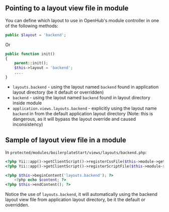 ## Pointing to a layout view file in module

You can define which layout to use in OpenHub's module controller in one of the following methods:

```php
public $layout = 'backend';
```

Or

```php
public function init()
{
    parent::init();
    $this->layout = 'backend';
    ....
}
```

  * `layouts.backend` - using the layout named `backend` found in application layout directory (be it default or overridden)
  * `backend` - using the layout named `backend` found in layout directory inside module
  * `application.views.layouts.backend` - explicitly using the layout name `backend` in from the default application layout directory (Note: this is dangerous, as it will bypass the layout override and caused inconsistency)

## Sample of layout view file in a module
In `protected/modules/boilerplateStart/views/layouts/backend.php`:

```php
<?php Yii::app()->getClientScript()->registerCssFile($this->module->getAssetsUrl() . '/css/backend.css'); ?>
<?php Yii::app()->getClientScript()->registerScriptFile($this->module->getAssetsUrl() . '/javascript/backend.js', CClientScript::POS_END); ?>

<?php $this->beginContent('layouts.backend'); ?>
	<?php echo $content; ?>
<?php $this->endContent(); ?>
```

Notice the use of `layouts.backend`, it will automatically using the backend layout view file from application layout directory, be it the default or overridden.